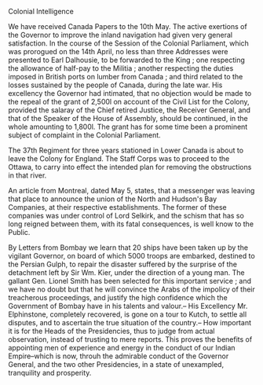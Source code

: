 Colonial IntelligenceWe have received Canada Papers to the 10th May. The active exertions of the
                    Governor to improve the inland navigation had given very general
                    satisfaction. In the course of the Session of the Colonial Parliament, which was prorogued on the 14th April, no less than
                    three Addresses were presented to Earl Dalhousie, to be
                    forwarded to the King ; one respecting the allowance of half-pay to the
                    Militia ; another respecting the duties imposed in British ports
                    on lumber from Canada ; and third related to the losses sustained by
                    the people of Canada, during the late war. His excellency the Governor had
                    intimated, that no objection would be made to the repeal of the
                    grant of 2,500l on account of the Civil List for the Colony, provided
                    the salaray of the Chief retired Justice, the Receiver
                    General, and that of the Speaker of the House of Assembly,
                    should be continued, in the whole amounting to 1,800l. The grant has for
                    some time been a prominent subject of complaint in the Colonial
                        Parliament.The 37th Regiment for three years stationed in Lower Canada is about to
                    leave the Colony for England. The Staff Corps was to proceed to
                    the Ottawa, to carry into effect the intended plan for removing
                    the obstructions in that river.An article from Montreal, dated May 5, states, that a messenger was leaving
                    that place to announce the union of the North and Hudson's Bay Companies, at their respective establishments. The former of
                    these companies was under control of Lord Selkirk, and the
                    schism that has so long reigned between them, with its fatal consequences,
                    is well know to the Public.By Letters from Bombay we learn that 20 ships have been taken up by the
                    vigilant Governor, on board of which 5000 troops are embarked, destined to
                    the Persian Gulph, to repair the disaster suffered by the surprise of
                    the detachment left by Sir Wm. Kier, under the direction of a
                    young man. The gallant Gen. Lionel Smith has been selected for this
                    important service ; and we have no doubt but that he will
                    convince the Arabs of the impolicy of their treacherous proceedings, and justify the high confidence which the Government of Bombay have in his talents and valour.– His
                    Excellency Mr. Elphinstone, completely recovered, is gone on a
                    tour to Kutch, to settle all disputes, and to ascertain the true situation
                    of the country.– How important it is for the Heads of the
                    Presidencies, thus to judge from actual observation, instead of trusting to mere reports. This proves the benefits of appointing men of experience and energy in the conduct of our
                    Indian Empire–which is now, throuh the admirable conduct of the
                    Governor General, and the two other Presidencies, in a state of unexampled,
                        tranquility and prosperity.